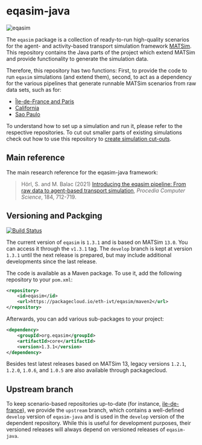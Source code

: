 # eqasim-java

![eqasim](docs/top.png "eqasim")

The `eqasim` package is a collection of ready-to-run high-quality scenarios
for the agent- and activity-based transport simulation framework [MATSim](https://matsim.org/).
This repository contains the Java parts of the project which extend MATSim and
provide functionality to generate the simulation data.

Therefore, this repository has two functions: First, to provide the code to run
`eqasim` simulations (and extend them), second, to act as a dependency for the
various pipelines that generate runnable MATSim scenarios from raw data sets,
such as for:

- [Île-de-France and Paris](https://github.com/eqasim-org/ile-de-france)
- [California](https://github.com/eqasim-org/california)
- [Sao Paulo](https://github.com/eqasim-org/sao_paulo)

To understand how to set up a simulation and run it, please refer to the
respective repositories. To cut out smaller parts of existing simulations
check out how to use this repository to [create simulation cut-outs](docs/cutting.md).

## Main reference

The main research reference for the eqasim-java framework:
> Hörl, S. and M. Balac (2021) [Introducing the eqasim pipeline: From raw data to agent-based transport simulation](https://www.researchgate.net/publication/351676356_Introducing_the_eqasim_pipeline_From_raw_data_to_agent-based_transport_simulation), _Procedia Computer Science_, 184, 712-719.

## Versioning and Packging

[![Build Status](https://travis-ci.com/eqasim-org/eqasim-java.svg?branch=develop)](https://travis-ci.com/eqasim-org/eqasim-java)

The current version of `eqasim` is `1.3.1` and is based on MATSim `13.0`. You can access it through the `v1.3.1` tag. The
`develop` branch is kept at version `1.3.1` until the next release is prepared,
but may include additional developments since the last release.

The code is available as a Maven package. To use it, add the following repository
to your `pom.xml`:

```xml
<repository>
    <id>eqasim</id>
    <url>https://packagecloud.io/eth-ivt/eqasim/maven2</url>
</repository>
```

Afterwards, you can add various sub-packages to your project:

```xml
<dependency>
    <groupId>org.eqasim</groupId>
    <artifactId>core</artifactId>
    <version>1.3.1</version>
</dependency>
```

Besides test latest releases based on MATSim 13, legacy versions `1.2.1`, `1.2.0`, `1.0.6`, and `1.0.5` are also available through packagecloud.

## Upstream branch

To keep scenario-based repositories up-to-date (for instance, [ile-de-france](https://github.com/eqasim-org/ile-de-france)), we provide the `upstream` branch, which contains a well-defined `develop` version of `eqasim-java` and is used in the `develop` version of the dependent repository. While this is useful for development purposes, their versioned releases will always depend on versioned releases of `eqasim-java`.
